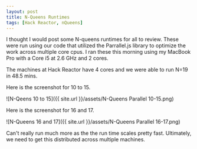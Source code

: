 ```yaml
---
layout: post
title: N-Queens Runtimes
tags: [Hack Reactor, nQueens]
---
```


I thought I would post some N-queens runtimes for all to review.  These were run using our code that utilized the Parrallel.js library to optimize the work across multiple core cpus.  I ran these this morning using my MacBook Pro with a Core i5 at 2.6 GHz and 2 cores.  

The machines at Hack Reactor have 4 cores and we were able to run N=19 in 48.5 mins.
<!--more-->

Here is the screenshot for 10 to 15.

![N-Qeens 10 to 15]({{ site.url }}/assets/N-Queens Parallel 10-15.png)

Here is the screenshot for 16 and 17.

![N-Queens 16 and 17]({{ site.url }}/assets/N-Queens Parallel 16-17.png)

Can't really run much more as the the run time scales pretty fast.  Ultimately, we need to get this distributed across multiple machines.
